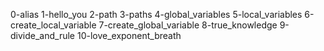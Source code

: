 0-alias
1-hello_you
2-path
3-paths
4-global_variables
5-local_variables
6-create_local_variable
 7-create_global_variable
8-true_knowledge
9-divide_and_rule
10-love_exponent_breath
